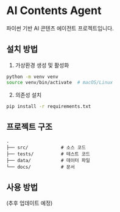# AI Contents Agent

파이썬 기반 AI 콘텐츠 에이전트 프로젝트입니다.

## 설치 방법

1. 가상환경 생성 및 활성화
```bash
python -m venv venv
source venv/bin/activate  # macOS/Linux
```

2. 의존성 설치
```bash
pip install -r requirements.txt
```

## 프로젝트 구조

```
.
├── src/            # 소스 코드
├── tests/          # 테스트 코드
├── data/           # 데이터 파일
└── docs/           # 문서
```

## 사용 방법

(추후 업데이트 예정) 